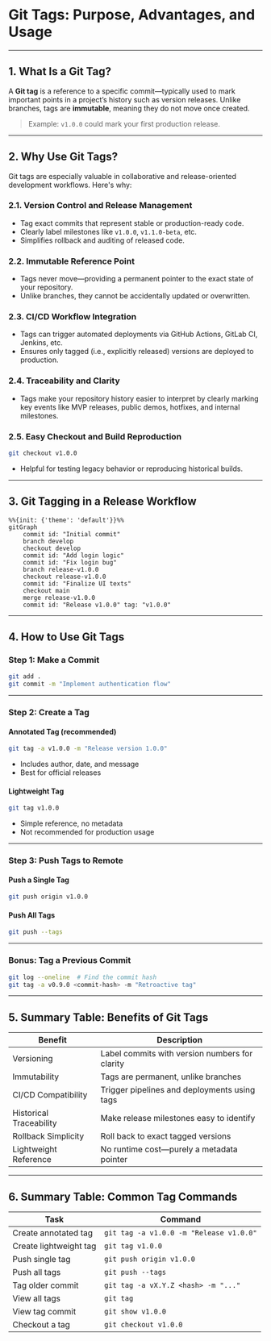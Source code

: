 # Git Tags: Purpose, Advantages, and Usage

---

## 1. What Is a Git Tag?

A **Git tag** is a reference to a specific commit—typically used to mark important points in a project’s history such as version releases. Unlike branches, tags are **immutable**, meaning they do not move once created.

> Example: `v1.0.0` could mark your first production release.

---

## 2. Why Use Git Tags?

Git tags are especially valuable in collaborative and release-oriented development workflows. Here's why:

### 2.1. Version Control and Release Management

* Tag exact commits that represent stable or production-ready code.
* Clearly label milestones like `v1.0.0`, `v1.1.0-beta`, etc.
* Simplifies rollback and auditing of released code.

### 2.2. Immutable Reference Point

* Tags never move—providing a permanent pointer to the exact state of your repository.
* Unlike branches, they cannot be accidentally updated or overwritten.

### 2.3. CI/CD Workflow Integration

* Tags can trigger automated deployments via GitHub Actions, GitLab CI, Jenkins, etc.
* Ensures only tagged (i.e., explicitly released) versions are deployed to production.

### 2.4. Traceability and Clarity

* Tags make your repository history easier to interpret by clearly marking key events like MVP releases, public demos, hotfixes, and internal milestones.

### 2.5. Easy Checkout and Build Reproduction

```bash
git checkout v1.0.0
```

* Helpful for testing legacy behavior or reproducing historical builds.

---

## 3. Git Tagging in a Release Workflow

```mermaid
%%{init: {'theme': 'default'}}%%
gitGraph
    commit id: "Initial commit"
    branch develop
    checkout develop
    commit id: "Add login logic"
    commit id: "Fix login bug"
    branch release-v1.0.0
    checkout release-v1.0.0
    commit id: "Finalize UI texts"
    checkout main
    merge release-v1.0.0
    commit id: "Release v1.0.0" tag: "v1.0.0"

```

---

## 4. How to Use Git Tags

### Step 1: Make a Commit

```bash
git add .
git commit -m "Implement authentication flow"
```

---

### Step 2: Create a Tag

#### Annotated Tag (recommended)

```bash
git tag -a v1.0.0 -m "Release version 1.0.0"
```

* Includes author, date, and message
* Best for official releases

#### Lightweight Tag

```bash
git tag v1.0.0
```

* Simple reference, no metadata
* Not recommended for production usage

---

### Step 3: Push Tags to Remote

#### Push a Single Tag

```bash
git push origin v1.0.0
```

#### Push All Tags

```bash
git push --tags
```

---

### Bonus: Tag a Previous Commit

```bash
git log --oneline  # Find the commit hash
git tag -a v0.9.0 <commit-hash> -m "Retroactive tag"
```

---

## 5. Summary Table: Benefits of Git Tags

| Benefit                 | Description                                    |
| ----------------------- | ---------------------------------------------- |
| Versioning              | Label commits with version numbers for clarity |
| Immutability            | Tags are permanent, unlike branches            |
| CI/CD Compatibility     | Trigger pipelines and deployments using tags   |
| Historical Traceability | Make release milestones easy to identify       |
| Rollback Simplicity     | Roll back to exact tagged versions             |
| Lightweight Reference   | No runtime cost—purely a metadata pointer      |

---

## 6. Summary Table: Common Tag Commands

| Task                   | Command                                 |
| ---------------------- | --------------------------------------- |
| Create annotated tag   | `git tag -a v1.0.0 -m "Release v1.0.0"` |
| Create lightweight tag | `git tag v1.0.0`                        |
| Push single tag        | `git push origin v1.0.0`                |
| Push all tags          | `git push --tags`                       |
| Tag older commit       | `git tag -a vX.Y.Z <hash> -m "..."`     |
| View all tags          | `git tag`                               |
| View tag commit        | `git show v1.0.0`                       |
| Checkout a tag         | `git checkout v1.0.0`                   |
